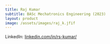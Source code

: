 ```yaml
---
title: Raj Kumar
subtitle: BASc Mechatronics Engineering (2023)
layout: product
image: /assets/images/raj_k.jfif
---
```

LinkedIn: [linkedin.com/in/rs-kumar/](https://www.linkedin.com/in/rs-kumar/)